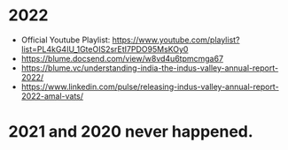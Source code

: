 # 2022

- Official Youtube Playlist: https://www.youtube.com/playlist?list=PL4kG4IU_1GteOIS2srEtI7PDO95MsKOy0
- https://blume.docsend.com/view/w8vd4u6tpmcmga67
- https://blume.vc/understanding-india-the-indus-valley-annual-report-2022/
- https://www.linkedin.com/pulse/releasing-indus-valley-annual-report-2022-amal-vats/

# 2021 and 2020 never happened.
